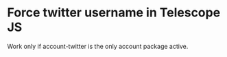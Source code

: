 # Force twitter username in Telescope JS
Work only if account-twitter is the only account package active.